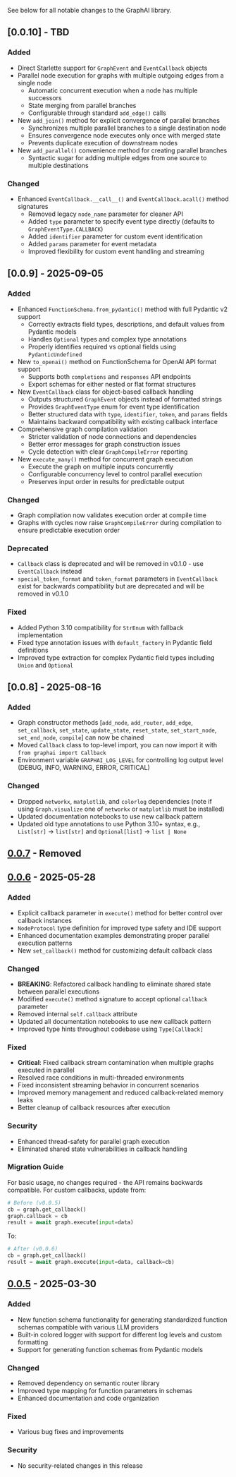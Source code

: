 See below for all notable changes to the GraphAI library.

## [0.0.10] - TBD

### Added
- Direct Starlette support for `GraphEvent` and `EventCallback` objects
- Parallel node execution for graphs with multiple outgoing edges from a single node
  - Automatic concurrent execution when a node has multiple successors
  - State merging from parallel branches
  - Configurable through standard `add_edge()` calls
- New `add_join()` method for explicit convergence of parallel branches
  - Synchronizes multiple parallel branches to a single destination node
  - Ensures convergence node executes only once with merged state
  - Prevents duplicate execution of downstream nodes
- New `add_parallel()` convenience method for creating parallel branches
  - Syntactic sugar for adding multiple edges from one source to multiple destinations

### Changed
- Enhanced `EventCallback.__call__()` and `EventCallback.acall()` method signatures
  - Removed legacy `node_name` parameter for cleaner API
  - Added `type` parameter to specify event type directly (defaults to `GraphEventType.CALLBACK`)
  - Added `identifier` parameter for custom event identification
  - Added `params` parameter for event metadata
  - Improved flexibility for custom event handling and streaming

## [0.0.9] - 2025-09-05

### Added
- Enhanced `FunctionSchema.from_pydantic()` method with full Pydantic v2 support
  - Correctly extracts field types, descriptions, and default values from Pydantic models
  - Handles `Optional` types and complex type annotations
  - Properly identifies required vs optional fields using `PydanticUndefined`
- New `to_openai()` method on FunctionSchema for OpenAI API format support
  - Supports both `completions` and `responses` API endpoints
  - Export schemas for either nested or flat format structures
- New `EventCallback` class for object-based callback handling
  - Outputs structured `GraphEvent` objects instead of formatted strings
  - Provides `GraphEventType` enum for event type identification
  - Better structured data with `type`, `identifier`, `token`, and `params` fields
  - Maintains backward compatibility with existing callback interface
- Comprehensive graph compilation validation
  - Stricter validation of node connections and dependencies
  - Better error messages for graph construction issues
  - Cycle detection with clear `GraphCompileError` reporting
- New `execute_many()` method for concurrent graph execution
  - Execute the graph on multiple inputs concurrently
  - Configurable concurrency level to control parallel execution
  - Preserves input order in results for predictable output

### Changed
- Graph compilation now validates execution order at compile time
- Graphs with cycles now raise `GraphCompileError` during compilation to ensure predictable execution order

### Deprecated
- `Callback` class is deprecated and will be removed in v0.1.0 - use `EventCallback` instead
- `special_token_format` and `token_format` parameters in `EventCallback` exist for backwards compatibility but are deprecated and will be removed in v0.1.0

### Fixed
- Added Python 3.10 compatibility for `StrEnum` with fallback implementation
- Fixed type annotation issues with `default_factory` in Pydantic field definitions
- Improved type extraction for complex Pydantic field types including `Union` and `Optional`

## [0.0.8] - 2025-08-16

### Added
- Graph constructor methods [`add_node`, `add_router`, `add_edge`, `set_callback`, `set_state`, `update_state`, `reset_state`, `set_start_node`, `set_end_node`, `compile`] can now be chained
- Moved `Callback` class to top-level import, you can now import it with `from graphai import Callback`
- Environment variable `GRAPHAI_LOG_LEVEL` for controlling log output level (DEBUG, INFO, WARNING, ERROR, CRITICAL)

### Changed
- Dropped `networkx`, `matplotlib`, and `colorlog` dependencies (note if using `Graph.visualize` one of `networkx` or `matplotlib` must be installed)
- Updated documentation notebooks to use new callback pattern
- Updated old type annotations to use Python 3.10+ syntax, e.g., `List[str]` -> `list[str]` and `Optional[list]` -> `list | None`

## [0.0.7] - Removed

## [0.0.6] - 2025-05-28

### Added
- Explicit callback parameter in `execute()` method for better control over callback instances
- `NodeProtocol` type definition for improved type safety and IDE support
- Enhanced documentation examples demonstrating proper parallel execution patterns
- New `set_callback()` method for customizing default callback class

### Changed
- **BREAKING**: Refactored callback handling to eliminate shared state between parallel executions
- Modified `execute()` method signature to accept optional `callback` parameter
- Removed internal `self.callback` attribute
- Updated all documentation notebooks to use new callback pattern
- Improved type hints throughout codebase using `Type[Callback]`

### Fixed
- **Critical**: Fixed callback stream contamination when multiple graphs executed in parallel
- Resolved race conditions in multi-threaded environments
- Fixed inconsistent streaming behavior in concurrent scenarios
- Improved memory management and reduced callback-related memory leaks
- Better cleanup of callback resources after execution

### Security
- Enhanced thread-safety for parallel graph execution
- Eliminated shared state vulnerabilities in callback handling

### Migration Guide
For basic usage, no changes required - the API remains backwards compatible.
For custom callbacks, update from:
```python
# Before (v0.0.5)
cb = graph.get_callback()
graph.callback = cb
result = await graph.execute(input=data)
```
To:
```python
# After (v0.0.6)
cb = graph.get_callback()
result = await graph.execute(input=data, callback=cb)
```

## [0.0.5] - 2025-03-30

### Added
- New function schema functionality for generating standardized function schemas compatible with various LLM providers
- Built-in colored logger with support for different log levels and custom formatting
- Support for generating function schemas from Pydantic models

### Changed
- Removed dependency on semantic router library
- Improved type mapping for function parameters in schemas
- Enhanced documentation and code organization

### Fixed
- Various bug fixes and improvements

### Security
- No security-related changes in this release

[0.0.7]: https://github.com/aurelio-labs/graphai/compare/v0.0.6...v0.0.7
[0.0.6]: https://github.com/aurelio-labs/graphai/compare/v0.0.5...v0.0.6
[0.0.5]: https://github.com/aurelio-labs/graphai/compare/v0.0.4...v0.0.5
[0.0.4]: https://github.com/aurelio-labs/graphai/compare/v0.0.3...v0.0.4
[0.0.3]: https://github.com/aurelio-labs/graphai/compare/v0.0.2...v0.0.3
[0.0.2]: https://github.com/aurelio-labs/graphai/compare/v0.0.1...v0.0.2
[0.0.1]: https://github.com/aurelio-labs/graphai/releases/tag/v0.0.1
